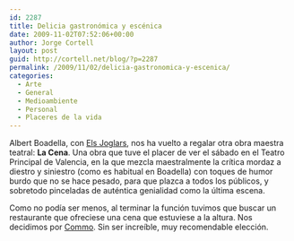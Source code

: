 ```yaml
---
id: 2287
title: Delicia gastronómica y escénica
date: 2009-11-02T07:52:06+00:00
author: Jorge Cortell
layout: post
guid: http://cortell.net/blog/?p=2287
permalink: /2009/11/02/delicia-gastronomica-y-escenica/
categories:
  - Arte
  - General
  - Medioambiente
  - Personal
  - Placeres de la vida
---
```

Albert Boadella, con <a title="http://www.elsjoglars.com/" href="http://www.elsjoglars.com/" target="_blank">Els Joglars</a>, nos ha vuelto a regalar otra obra maestra teatral: **La Cena**. Una obra que tuve el placer de ver el sábado en el Teatro Principal de Valencia, en la que mezcla maestralmente la crítica mordaz a diestro y siniestro (como es habitual en Boadella) con toques de humor burdo que no se hace pesado, para que plazca a todos los públicos, y sobretodo pinceladas de auténtica genialidad como la última escena.

Como no podía ser menos, al terminar la función tuvimos que buscar un restaurante que ofreciese una cena que estuviese a la altura. Nos decidimos por <a title="http://www.restaurantecommo.com/" href="http://www.restaurantecommo.com/" target="_blank">Commo</a>. Sin ser increíble, muy recomendable elección.
